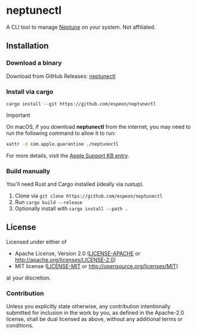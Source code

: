 # neptunectl

A CLI tool to manage [Neptune](https://github.com/uwu/neptune) on your system. Not affiliated.

## Installation

### Download a binary

Download from GitHub Releases: [neptunectl](https://github.com/espeon/neptunectl/releases/)

### Install via cargo

`cargo install --git https://github.com/espeon/neptunectl`

> [!IMPORTANT]
> On macOS, if you download **neptunectl** from the internet, you may need to run the following command to allow it to run:
> ```bash
> xattr -d com.apple.quarantine ./neptunectl
> ```
> For more details, visit the [Apple Support KB entry](https://support.apple.com/en-us/102445).

### Build manually

You'll need Rust and Cargo installed (ideally via rustup).

1. Clone via `git clone https://github.com/espeon/neptunectl`
2. Run `cargo build --release`
3. Optionally install with `cargo install --path .`

## License

Licensed under either of

- Apache License, Version 2.0 ([LICENSE-APACHE](LICENSE/LICENSE-APACHE) or http://apache.org/licenses/LICENSE-2.0)
- MIT license ([LICENSE-MIT](LICENSE/LICENSE-MIT) or http://opensource.org/licenses/MIT)

at your discretion.

### Contribution

Unless you explicitly state otherwise, any contribution intentionally submitted
for inclusion in the work by you, as defined in the Apache-2.0 license, shall
be dual licensed as above, without any additional terms or conditions.
